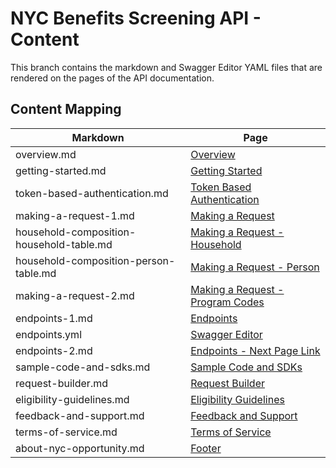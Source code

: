 # NYC Benefits Screening API - Content

This branch contains the markdown and Swagger Editor YAML files that are rendered on the pages of the API documentation.

## Content Mapping

| Markdown                                 | Page |
| ---------------------------------------- | -------- |
| overview.md                              | [Overview](https://screeningapidocs.cityofnewyork.us/overview) |
| getting-started.md                       | [Getting Started](https://screeningapidocs.cityofnewyork.us/getting-started) |
| token-based-authentication.md            | [Token Based Authentication](https://screeningapidocs.cityofnewyork.us/token-based-authentication) |
| making-a-request-1.md                    | [Making a Request](https://screeningapidocs.cityofnewyork.us/making-a-request) |
| household-composition-household-table.md | [Making a Request - Household](https://screeningapidocs.cityofnewyork.us/making-a-request#household) |
| household-composition-person-table.md    | [Making a Request - Person](https://screeningapidocs.cityofnewyork.us/making-a-request#person) |
| making-a-request-2.md                    | [Making a Request - Program Codes](https://screeningapidocs.cityofnewyork.us/making-a-request#responseprogramcodes) |
| endpoints-1.md                           | [Endpoints](https://screeningapidocs.cityofnewyork.us/endpoints) |
| endpoints.yml                            | [Swagger Editor](https://screeningapidocs.cityofnewyork.us/endpoints#swagger-editor)
| endpoints-2.md                           | [Endpoints - Next Page Link](https://screeningapidocs.cityofnewyork.us/endpoints#next) |
| sample-code-and-sdks.md                  | [Sample Code and SDKs](https://screeningapidocs.cityofnewyork.us/sample-code-and-sdks) |
| request-builder.md                       | [Request Builder](https://screeningapidocs.cityofnewyork.us/request-builder) |
| eligibility-guidelines.md                | [Eligibility Guidelines](https://screeningapidocs.cityofnewyork.us/eligibility-guidelines) |
| feedback-and-support.md                  | [Feedback and Support](https://screeningapidocs.cityofnewyork.us/feedback-and-support) |
| terms-of-service.md                      | [Terms of Service](https://screeningapidocs.cityofnewyork.us/terms-of-service) |
| about-nyc-opportunity.md                 | [Footer](https://screeningapidocs.cityofnewyork.us) |

<!--

## Purge

If you don't see a changes reflected, please purge the cache for that file:

    curl -X POST https://purge.jsdelivr.net/gh/CityOfNewYork/screeningapi-docs@content

-->